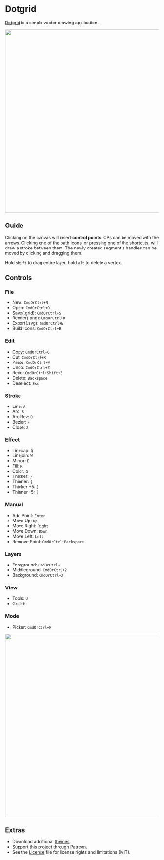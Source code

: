 # Dotgrid

[Dotgrid](http://wiki.xxiivv.com/dotgrid) is a simple vector drawing application. 

<img src='https://raw.githubusercontent.com/hundredrabbits/Dotgrid/master/PREVIEW.jpg' width="600"/>

## Guide

Clicking on the canvas will insert **control points**. CPs can be moved with the arrows. Clicking one of the path icons, or pressing one of the shortcuts, will draw a stroke between them. The newly created segment's handles can be moved by clicking and dragging them.

Hold `shift` to drag entire layer, hold `alt` to delete a vertex.

## Controls

### File
- New: `CmdOrCtrl+N`
- Open: `CmdOrCtrl+O`
- Save(.grid): `CmdOrCtrl+S`
- Render(.png): `CmdOrCtrl+R`
- Export(.svg): `CmdOrCtrl+E`
- Build Icons: `CmdOrCtrl+B`

### Edit
- Copy: `CmdOrCtrl+C`
- Cut: `CmdOrCtrl+X`
- Paste: `CmdOrCtrl+V`
- Undo: `CmdOrCtrl+Z`
- Redo: `CmdOrCtrl+Shift+Z`
- Delete: `Backspace`
- Deselect: `Esc`

### Stroke
- Line: `A`
- Arc: `S`
- Arc Rev: `D`
- Bezier: `F`
- Close: `Z`

### Effect
- Linecap: `Q`
- Linejoin: `W`
- Mirror: `E`
- Fill: `R`
- Color: `G`
- Thicker: `}`
- Thinner: `{`
- Thicker +5: `]`
- Thinner -5: `[`

### Manual
- Add Point: `Enter`
- Move Up: `Up`
- Move Right: `Right`
- Move Down: `Down`
- Move Left: `Left`
- Remove Point: `CmdOrCtrl+Backspace`

### Layers
- Foreground: `CmdOrCtrl+1`
- Middleground: `CmdOrCtrl+2`
- Background: `CmdOrCtrl+3`

### View
- Tools: `U`
- Grid: `H`

### Mode
- Picker: `CmdOrCtrl+P`

<img src='https://cdn.rawgit.com/hundredrabbits/Dotgrid/master/LAYOUT.svg?v=5' width="600"/>

## Extras

- Download additional [themes](https://github.com/hundredrabbits/Themes).
- Support this project through [Patreon](https://patreon.com/100).
- See the [License](LICENSE.md) file for license rights and limitations (MIT).
